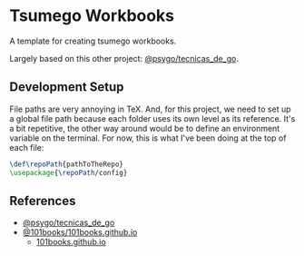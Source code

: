 # Tsumego Workbooks

A template for creating tsumego workbooks.

Largely based on this other project: [@psygo/tecnicas_de_go](https://github.com/psygo/tecnicas_de_go).

<!-- TODO: Convert my Go Techniques book into a workbook -->

## Development Setup

File paths are very annoying in TeX. And, for this project, we need to set up a global file path because each folder uses its own level as its reference. It's a bit repetitive, the other way around would be to define an environment variable on the terminal. For now, this is what I've been doing at the top of each file:

```tex
\def\repoPath{pathToTheRepo}
\usepackage{\repoPath/config}
```

## References

- [@psygo/tecnicas_de_go](https://github.com/psygo/tecnicas_de_go)
- [@101books/101books.github.io](https://github.com/101books/101books.github.io)
  - [101books.github.io](https://101books.github.io/)
